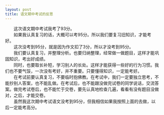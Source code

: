 ```yaml
---
layout: post
title: 语文期中考试的反思
---
```



　　这次语文期中考试我考了93分。  
　　如果我认真复习的话，大概可以考95分。所以我们要复习旧知识，才能考好。  
　　这次没考到95分，就是因为作文扣了3分，所以才没考到95分。  
　　我们要认真复习，并整理分析。也要归纳整理，经常做一做题目，这样才能巩固知识，考出好成绩。  
　　同时，也要取长补短，学习别人的长处。这样才能获得一些好的行为习惯。我们也不要气馁，一次没有考好，并不重要。只要懂得知识，一定能考好。  
　　在考试前要认真复习，不要临时抱佛教。在考试中，我们一定要独立思考，不能抄别人答案，也不能乱做。在考试后，也不能跟没做完试卷的同学说话，交流答案。做完考试卷后，也不能忙于交卷，要先认真地检查几遍，看看有没有题目没做对，之后，才能交卷。  
　　虽然我这次期中考试语文没考到95分，但我相信如果我按照上面的去做，以后一定能考高分。  
